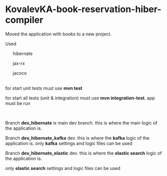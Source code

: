# KovalevKA-book-reservation-hiber-compiler

Moved the application with books to a new project.
<p>Used</p> 
<ul>hibernate</ul>
<ul>jax-rx</ul>
<ul>jacoco</ul>

<br/>
for start unit tests must use <b>mvn test</b>
<p>for start all tests (unit & integration) must use <b>mvn integration-test</b>. app must be run</p>
<br/>
<p></p>Branch <b>dev_hibernate</b> is main dev branch. this is where the main logic of the application is. </p>

<p>Branch <b>dev_hibernate_kafka</b> dev. this is where the <b>kafka</b> logic of the application is.
only <b>kafka</b> settings  and logic files can be used</p>

<p>Branch <b>dev_hibernate_elastic</b> dev. this is where the <b>elastic search</b> logic of the application is.</p>
only <b>elastic search</b> settings  and logic files can be used

